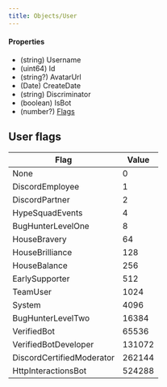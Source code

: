 ```yaml
---
title: Objects/User
---
```


#### Properties
* (string) Username
* (uint64) Id
* (string?) AvatarUrl
* (Date) CreateDate
* (string) Discriminator
* (boolean) IsBot
* (number?) [Flags](./#user-flags)

## User flags
| Flag							| Value		|
|-------------------------------|-----------|
| None							| 0			|
| DiscordEmployee				| 1			|
| DiscordPartner				| 2			|
| HypeSquadEvents				| 4			|
| BugHunterLevelOne				| 8			|
| HouseBravery					| 64 		|
| HouseBrilliance				| 128 		|
| HouseBalance					| 256 		|
| EarlySupporter				| 512 		|
| TeamUser						| 1024 		|
| System						| 4096 		|
| BugHunterLevelTwo				| 16384 	|
| VerifiedBot					| 65536 	|
| VerifiedBotDeveloper			| 131072 	|
| DiscordCertifiedModerator		| 262144 	|
| HttpInteractionsBot			| 524288 	|

